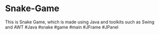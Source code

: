 # Snake-Game
This is Snake Game, which is made using Java and toolkits such as Swing and AWT
#Java #snake #game #main #JFrame #JPanel
